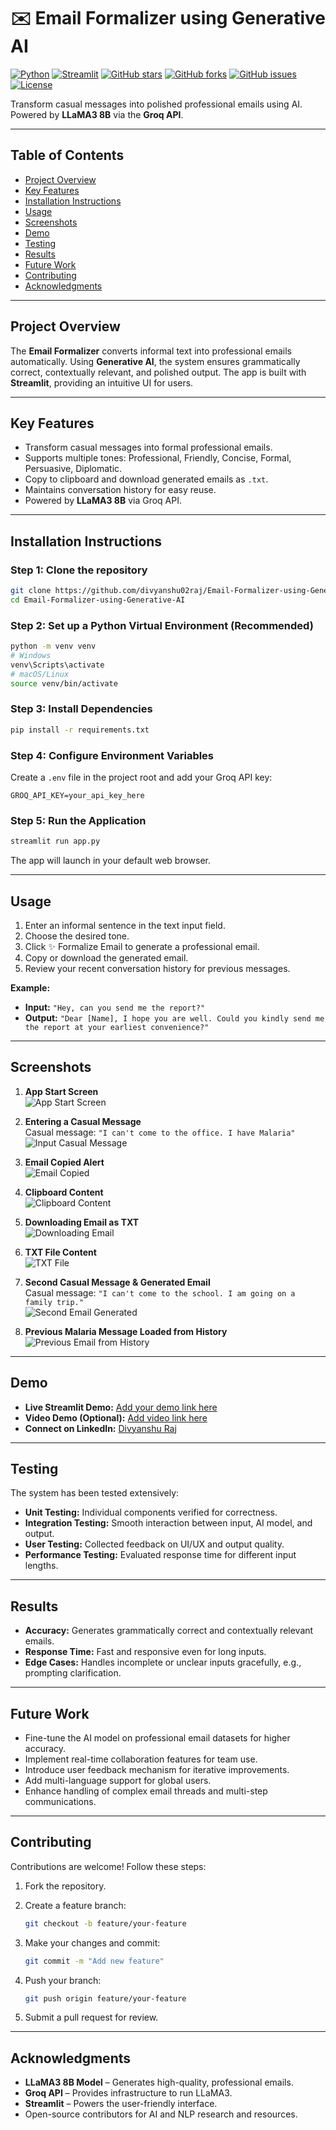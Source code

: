 # ✉️ Email Formalizer using Generative AI

[![Python](https://img.shields.io/badge/Python-3.11-blue)](https://www.python.org/)
[![Streamlit](https://img.shields.io/badge/Streamlit-App-success)](https://streamlit.io/)
[![GitHub stars](https://img.shields.io/github/stars/divyanshu02raj/Email-Formalizer-using-Generative-AI?style=social)](https://github.com/divyanshu02raj/Email-Formalizer-using-Generative-AI/stargazers)
[![GitHub forks](https://img.shields.io/github/forks/divyanshu02raj/Email-Formalizer-using-Generative-AI?style=social)](https://github.com/divyanshu02raj/Email-Formalizer-using-Generative-AI/network/members)
[![GitHub issues](https://img.shields.io/github/issues/divyanshu02raj/Email-Formalizer-using-Generative-AI)](https://github.com/divyanshu02raj/Email-Formalizer-using-Generative-AI/issues)
[![License](https://img.shields.io/github/license/divyanshu02raj/Email-Formalizer-using-Generative-AI)](LICENSE)

Transform casual messages into polished professional emails using AI. Powered by **LLaMA3 8B** via the **Groq API**.


---

## Table of Contents
- [Project Overview](#project-overview)
- [Key Features](#key-features)
- [Installation Instructions](#installation-instructions)
- [Usage](#usage)
- [Screenshots](#screenshots)
- [Demo](#demo)
- [Testing](#testing)
- [Results](#results)
- [Future Work](#future-work)
- [Contributing](#contributing)
- [Acknowledgments](#acknowledgments)

---

## Project Overview

The **Email Formalizer** converts informal text into professional emails automatically. Using **Generative AI**, the system ensures grammatically correct, contextually relevant, and polished output. The app is built with **Streamlit**, providing an intuitive UI for users.

---

## Key Features

- Transform casual messages into formal professional emails.
- Supports multiple tones: Professional, Friendly, Concise, Formal, Persuasive, Diplomatic.
- Copy to clipboard and download generated emails as `.txt`.
- Maintains conversation history for easy reuse.
- Powered by **LLaMA3 8B** via Groq API.

---

## Installation Instructions

### Step 1: Clone the repository
```bash
git clone https://github.com/divyanshu02raj/Email-Formalizer-using-Generative-AI.git
cd Email-Formalizer-using-Generative-AI
```

### Step 2: Set up a Python Virtual Environment (Recommended)

```bash
python -m venv venv
# Windows
venv\Scripts\activate
# macOS/Linux
source venv/bin/activate
```

### Step 3: Install Dependencies

```bash
pip install -r requirements.txt
```

### Step 4: Configure Environment Variables

Create a `.env` file in the project root and add your Groq API key:

```env
GROQ_API_KEY=your_api_key_here
```

### Step 5: Run the Application

```bash
streamlit run app.py
```

The app will launch in your default web browser.

---

## Usage

1. Enter an informal sentence in the text input field. 
2. Choose the desired tone.
3. Click ✨ Formalize Email to generate a professional email.
4. Copy or download the generated email.
5. Review your recent conversation history for previous messages.

**Example:**

* **Input:**
  `"Hey, can you send me the report?"`
* **Output:**
  `"Dear [Name], I hope you are well. Could you kindly send me the report at your earliest convenience?"`

---

## Screenshots

1. **App Start Screen**  
   ![App Start Screen](screenshots/1_app_start.png)

2. **Entering a Casual Message**  
   Casual message: `"I can't come to the office. I have Malaria"`  
   ![Input Casual Message](screenshots/2_input_message.png)

3. **Email Copied Alert**  
   ![Email Copied](screenshots/3_copied_alert.png)

4. **Clipboard Content**  
   ![Clipboard Content](screenshots/4_clipboard.png)

5. **Downloading Email as TXT**  
   ![Downloading Email](screenshots/5_download.png)

6. **TXT File Content**  
   ![TXT File](screenshots/6_txt_file.png)

7. **Second Casual Message & Generated Email**  
   Casual message: `"I can't come to the school. I am going on a family trip."`  
   ![Second Email Generated](screenshots/7_second_email.png)

8. **Previous Malaria Message Loaded from History**  
   ![Previous Email from History](screenshots/8_history_email.png)

---

## Demo

- **Live Streamlit Demo:** [Add your demo link here](https://email-formalizer-using-generative-ai.onrender.com/)  
- **Video Demo (Optional):** [Add video link here](https://www.youtube.com/watch?v=t7h1GEdLVbk)
- **Connect on LinkedIn:** [Divyanshu Raj](https://www.linkedin.com/in/div02raj/)


---

## Testing

The system has been tested extensively:

* **Unit Testing:** Individual components verified for correctness.
* **Integration Testing:** Smooth interaction between input, AI model, and output.
* **User Testing:** Collected feedback on UI/UX and output quality.
* **Performance Testing:** Evaluated response time for different input lengths.

---

## Results

* **Accuracy:** Generates grammatically correct and contextually relevant emails.
* **Response Time:** Fast and responsive even for long inputs.
* **Edge Cases:** Handles incomplete or unclear inputs gracefully, e.g., prompting clarification.

---

## Future Work

* Fine-tune the AI model on professional email datasets for higher accuracy.
* Implement real-time collaboration features for team use.
* Introduce user feedback mechanism for iterative improvements.
* Add multi-language support for global users.
* Enhance handling of complex email threads and multi-step communications.

---

## Contributing

Contributions are welcome! Follow these steps:

1. Fork the repository.
2. Create a feature branch:

   ```bash
   git checkout -b feature/your-feature
   ```
3. Make your changes and commit:

   ```bash
   git commit -m "Add new feature"
   ```
4. Push your branch:

   ```bash
   git push origin feature/your-feature
   ```
5. Submit a pull request for review.

---

## Acknowledgments

* **LLaMA3 8B Model** – Generates high-quality, professional emails.
* **Groq API** – Provides infrastructure to run LLaMA3.
* **Streamlit** – Powers the user-friendly interface.
* Open-source contributors for AI and NLP research and resources.
